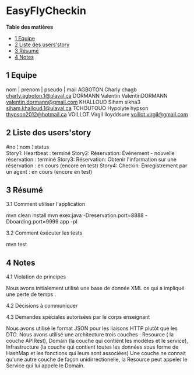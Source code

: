 # EasyFlyCheckin

**Table des matières**

- [1 Equipe](#1-equipe)
- [2 Liste des users'story](#2-liste-des-users'story)
- [3 Résumé](#3-résumé)
- [4 Notes](#4-notes)

## 1 Equipe

nom     | prenom    | pseudo          | mail
AGBOTON   Charly      chagb		charly.agboton.1@ulaval.ca
DORMANN   Valentin    ValentinDORMANN   valentin.dormann@gmail.com
KHALLOUD  Siham	      sikha3		siham.khalloud.1@ulaval.ca
TCHOUTOUO Hypolyte    hypson		thypson2012@hotmail.ca
VOILLOT   Virgil      lloyddsure	voillot.virgil@gmail.com

## 2 Liste des users'story

#no    ¦ nom							 ¦ status       
Story1:  Heartbeat : 					 	   terminé
Story2:  Réservation: Événement - nouvelle réservation :  	   terminé
Story3:  Réservation: Obtenir l'information sur une réservation :  en cours (encore en test)
Story4:  Checkin: Enregistrement par un agent : 		   en cours (encore en test)

## 3 Résumé

3.1 Comment utiliser l'application

mvn clean install
mvn exex:java -Dreservation.port=8888 -Dboarding.port=9999 app -pl

3.2 Comment éxécuter les tests

mvn test

## 4 Notes

4.1 Violation de principes

Nous avons initialement utilisé une base de donnée XML ce qui a impliqué une perte de temps .

4.2 Décisions à communiquer


4.3 Demandes spéciales autorisées par le corps enseignant

Nous avons utilisé le format JSON pour les liaisons HTTP plutôt que les DTO.
Nous avons utilisé une architecture trois couches : Resource ( la couche APIRest), Domain (la couche qui contient les modèles et le service), Infrastructure (la couche qui contient toutes les données sous forme de HashMap et les fonctions qui leurs sont associées)
Une couche ne connait qu'une autre couche de façon unidirrectionelle, la Resource peut appeler le Service qui lui appele le Domain.
